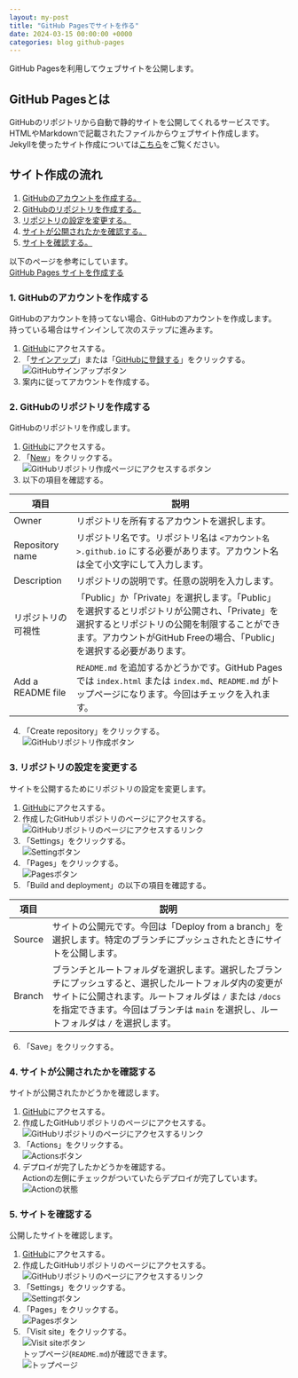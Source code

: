 ```yaml
---
layout: my-post
title: "GitHub Pagesでサイトを作る"
date: 2024-03-15 00:00:00 +0000
categories: blog github-pages
---
```


GitHub Pagesを利用してウェブサイトを公開します。

## GitHub Pagesとは
GitHubのリポジトリから自動で静的サイトを公開してくれるサービスです。  
HTMLやMarkdownで記載されたファイルからウェブサイト作成します。  
Jekyllを使ったサイト作成については[こちら](/blog/github-pages/2024/03/20/creating-site-by-github-pages-with-jekyll)をご覧ください。

## サイト作成の流れ
1. [GitHubのアカウントを作成する。](#1-githubのアカウントを作成する)
2. [GitHubのリポジトリを作成する。](#2-githubのリポジトリを作成する)
3. [リポジトリの設定を変更する。](#3-リポジトリの設定を変更する)
4. [サイトが公開されたかを確認する。](#4-サイトが公開されたかを確認する)
5. [サイトを確認する。](#4-サイトを確認する)

以下のページを参考にしています。  
[GitHub Pages サイトを作成する](https://docs.github.com/ja/pages/getting-started-with-github-pages/creating-a-github-pages-site)

### 1. GitHubのアカウントを作成する
GitHubのアカウントを持ってない場合、GitHubのアカウントを作成します。   
持っている場合はサインインして次のステップに進みます。
1. [GitHub](https://github.co.jp/)にアクセスする。
2. 「[サインアップ](https://github.com/signup)」または「[GitHubに登録する](https://github.com/signup)」をクリックする。  
![GitHubサインアップボタン](/assets/images/blog/github-pages/2024-03-15-creating-site-by-github-pages/image1.png "GitHubサインアップボタン")
3. 案内に従ってアカウントを作成する。

### 2. GitHubのリポジトリを作成する
GitHubのリポジトリを作成します。
1. [GitHub](https://github.com/)にアクセスする。
2. 「[New](https://github.com/new)」をクリックする。  
![GitHubリポジトリ作成ページにアクセスするボタン](/assets/images/blog/github-pages/2024-03-15-creating-site-by-github-pages/image2.png "GitHubリポジトリ作成ページにアクセスするボタン")
3. 以下の項目を確認する。

|項目|説明|
|----|----|
|Owner|リポジトリを所有するアカウントを選択します。|
|Repository name|リポジトリ名です。リポジトリ名は `<アカウント名>.github.io` にする必要があります。アカウント名は全て小文字にして入力します。|
|Description|リポジトリの説明です。任意の説明を入力します。|
|リポジトリの可視性|「Public」か「Private」を選択します。「Public」を選択するとリポジトリが公開され、「Private」を選択するとリポジトリの公開を制限することができます。アカウントがGitHub Freeの場合、「Public」を選択する必要があります。|
|Add a README file|`README.md` を追加するかどうかです。GitHub Pagesでは `index.html` または `index.md`、`README.md` がトップページになります。今回はチェックを入れます。|

4. 「Create repository」をクリックする。  
![GitHubリポジトリ作成ボタン](/assets/images/blog/github-pages/2024-03-15-creating-site-by-github-pages/image3.png "GitHubリポジトリ作成ボタン")

### 3. リポジトリの設定を変更する
サイトを公開するためにリポジトリの設定を変更します。
1. [GitHub](https://github.com/)にアクセスする。
2. 作成したGitHubリポジトリのページにアクセスする。  
![GitHubリポジトリのページにアクセスするリンク](/assets/images/blog/github-pages/2024-03-15-creating-site-by-github-pages/image4.png "GitHubリポジトリのページにアクセスするリンク")
3. 「Settings」をクリックする。  
![Settingボタン](/assets/images/blog/github-pages/2024-03-15-creating-site-by-github-pages/image5.png "Settingボタン")
4. 「Pages」をクリックする。  
![Pagesボタン](/assets/images/blog/github-pages/2024-03-15-creating-site-by-github-pages/image6.png "Pagesボタン")
5. 「Build and deployment」の以下の項目を確認する。

|項目|説明|
|----|----|
|Source|サイトの公開元です。今回は「Deploy from a branch」を選択します。特定のブランチにプッシュされたときにサイトを公開します。|
|Branch|ブランチとルートフォルダを選択します。選択したブランチにプッシュすると、選択したルートフォルダ内の変更がサイトに公開されます。ルートフォルダは `/` または `/docs` を指定できます。今回はブランチは `main` を選択し、ルートフォルダは `/` を選択します。|

6. 「Save」をクリックする。

### 4. サイトが公開されたかを確認する
サイトが公開されたかどうかを確認します。
1. [GitHub](https://github.com/)にアクセスする。
2. 作成したGitHubリポジトリのページにアクセスする。  
![GitHubリポジトリのページにアクセスするリンク](/assets/images/blog/github-pages/2024-03-15-creating-site-by-github-pages/image4.png "GitHubリポジトリのページにアクセスするリンク")
3. 「Actions」をクリックする。  
![Actionsボタン](/assets/images/blog/github-pages/2024-03-15-creating-site-by-github-pages/image9.png "Actionsボタン")
4. デプロイが完了したかどうかを確認する。  
Actionの左側にチェックがついていたらデプロイが完了しています。  
![Actionの状態](/assets/images/blog/github-pages/2024-03-15-creating-site-by-github-pages/image10.png "Actionの状態")

### 5. サイトを確認する
公開したサイトを確認します。
1. [GitHub](https://github.com/)にアクセスする。
2. 作成したGitHubリポジトリのページにアクセスする。  
![GitHubリポジトリのページにアクセスするリンク](/assets/images/blog/github-pages/2024-03-15-creating-site-by-github-pages/image4.png "GitHubリポジトリのページにアクセスするリンク")
3. 「Settings」をクリックする。  
![Settingボタン](/assets/images/blog/github-pages/2024-03-15-creating-site-by-github-pages/image5.png "Settingボタン")
4. 「Pages」をクリックする。  
![Pagesボタン](/assets/images/blog/github-pages/2024-03-15-creating-site-by-github-pages/image6.png "Pagesボタン")
5. 「Visit site」をクリックする。  
![Visit siteボタン](/assets/images/blog/github-pages/2024-03-15-creating-site-by-github-pages/image7.png "Visit siteボタン")  
トップページ(`README.md`)が確認できます。  
![トップページ](/assets/images/blog/github-pages/2024-03-15-creating-site-by-github-pages/image8.png "トップページ")